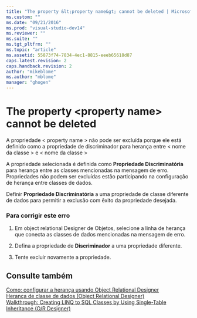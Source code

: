 ```yaml
---
title: "The property &lt;property name&gt; cannot be deleted | Microsoft Docs"
ms.custom: ""
ms.date: "09/21/2016"
ms.prod: "visual-studio-dev14"
ms.reviewer: ""
ms.suite: ""
ms.tgt_pltfrm: ""
ms.topic: "article"
ms.assetid: 55873f74-7834-4ec1-8815-eeeb65618d87
caps.latest.revision: 2
caps.handback.revision: 2
author: "mikeblome"
ms.author: "mblome"
manager: "ghogen"
---
```

# The property &lt;property name&gt; cannot be deleted
A propriedade \< property name \> não pode ser excluída porque ele está definido como a propriedade de discriminador para herança entre \< nome da classe \> e \< nome da classe \>  
  
 A propriedade selecionada é definida como **Propriedade Discriminatória** para herança entre as classes mencionadas na mensagem de erro.  Propriedades não podem ser excluídas estão participando na configuração de herança entre classes de dados.  
  
 Definir **Propriedade Discriminatória** a uma propriedade de classe diferente de dados para permitir a exclusão com êxito da propriedade desejada.  
  
### Para corrigir este erro  
  
1.  Em object relational Designer de Objetos, selecione a linha de herança que conecta as classes de dados mencionadas na mensagem de erro.  
  
2.  Defina a propriedade de **Discriminador** a uma propriedade diferente.  
  
3.  Tente excluir novamente a propriedade.  
  
## Consulte também  
 [Como: configurar a herança usando Object Relational Designer](../data-tools/how-to-configure-inheritance-by-using-the-o-r-designer.md)   
 [Herança de classe de dados \(Object Relational Designer\)](../data-tools/data-class-inheritance-o-r-designer.md)   
 [Walkthrough: Creating LINQ to SQL Classes by Using Single\-Table Inheritance \(O\/R Designer\)](../data-tools/walkthrough-creating-linq-to-sql-classes-by-using-single-table-inheritance-o-r-designer.md)